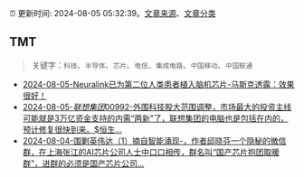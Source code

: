 :alarm_clock: 更新时间: 2024-08-05 05:32:39。[文章来源](/README.md)、[文章分类](/TAGS.md)

## TMT


> 关键字：`科技`、`半导体`、`芯片`、`电信`、`集成电路`、`中国移动`、`中国联通`



- [2024-08-05-Neuralink已为第二位人类患者植入脑机芯片-马斯克透露：效果很好！](https://www.cls.cn/detail/1753862) 
- [2024-08-05-$联想集团00992$-外围科技股大范围调整，市场最大的投资主线可能就是3万亿资金支持的内需“两新”了，联想集团的电脑也是包括在内的，预计修复很快到来。$恒生...](https://xueqiu.com/3636246365/299891536) 
- [2024-08-04-围剿英伟达（1）摘自智能涌现-，作者邱晓芬一个隐秘的微信群，在上海张江的AI芯片公司人士中口口相传，群名叫“国产芯片抱团取暖群”，进群的必须是国产芯片公司...](https://xueqiu.com/1102105103/299870531) 
